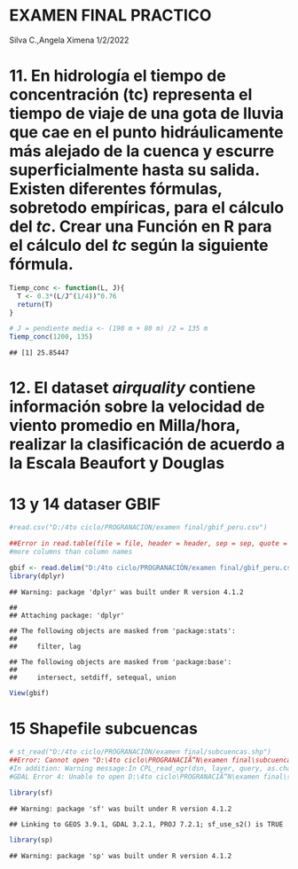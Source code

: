EXAMEN FINAL PRACTICO
================
Silva C.,Angela Ximena
1/2/2022

# 11. En hidrología el tiempo de concentración (tc) representa el tiempo de viaje de una gota de lluvia que cae en el punto hidráulicamente más alejado de la cuenca y escurre superficialmente hasta su salida. Existen diferentes fórmulas, sobretodo empíricas, para el cálculo del *tc*. Crear una Función en R para el cálculo del *tc* según la siguiente fórmula.

``` r
Tiemp_conc <- function(L, J){
  T <- 0.3*(L/J^(1/4))^0.76
  return(T)
}

# J = pendiente media <- (190 m + 80 m) /2 = 135 m 
Tiemp_conc(1200, 135)
```

    ## [1] 25.85447

# 12. El dataset *airquality* contiene información sobre la velocidad de viento promedio en Milla/hora, realizar la clasificación de acuerdo a la Escala Beaufort y Douglas

# 13 y 14 dataser GBIF

``` r
#read.csv("D:/4to ciclo/PROGRANACIÓN/examen final/gbif_peru.csv") 

##Error in read.table(file = file, header = header, sep = sep, quote = quote,  : 
#more columns than column names

gbif <- read.delim("D:/4to ciclo/PROGRANACIÓN/examen final/gbif_peru.csv") 
library(dplyr)
```

    ## Warning: package 'dplyr' was built under R version 4.1.2

    ## 
    ## Attaching package: 'dplyr'

    ## The following objects are masked from 'package:stats':
    ## 
    ##     filter, lag

    ## The following objects are masked from 'package:base':
    ## 
    ##     intersect, setdiff, setequal, union

``` r
View(gbif)
```

# 15 Shapefile subcuencas

``` r
# st_read("D:/4to ciclo/PROGRANACIÓN/examen final/subcuencas.shp")
##Error: Cannot open "D:\4to ciclo\PROGRANACIÃ“N\examen final\subcuencas.shp"; The source could be corrupt or not supported. See `st_drivers()` for a list of supported formats.
#In addition: Warning message:In CPL_read_ogr(dsn, layer, query, as.character(options), quiet,  :
#GDAL Error 4: Unable to open D:\4to ciclo\PROGRANACIÃ“N\examen final\subcuencas.shx or D:\4to ciclo\PROGRANACIÃ“N\examen final\subcuencas.SHX. Set SHAPE_RESTORE_SHX config option to YES to restore or create it.

library(sf)
```

    ## Warning: package 'sf' was built under R version 4.1.2

    ## Linking to GEOS 3.9.1, GDAL 3.2.1, PROJ 7.2.1; sf_use_s2() is TRUE

``` r
library(sp)
```

    ## Warning: package 'sp' was built under R version 4.1.2

